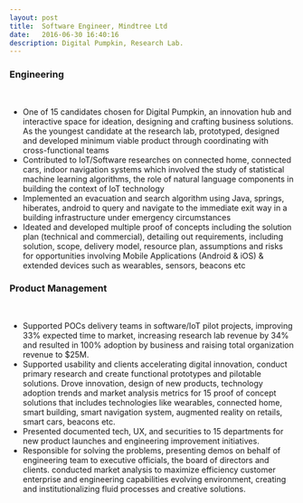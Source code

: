 ```yaml
---
layout: post
title:  Software Engineer, Mindtree Ltd
date:   2016-06-30 16:40:16
description: Digital Pumpkin, Research Lab.
---
```


### Engineering 
<br/>
<ul>
<li>	One of 15 candidates chosen for Digital Pumpkin, an innovation hub and interactive space for ideation, designing and crafting business solutions. As the youngest candidate at the research lab, prototyped, designed and developed minimum viable product through coordinating with cross-functional teams</li>
<li>	Contributed to IoT/Software researches on connected home, connected cars, indoor navigation systems which involved the study of statistical machine learning algorithms, the role of natural language components in building the context of IoT technology</li>
<li> Implemented an evacuation and search algorithm using Java, springs, hiberates, android to query and navigate to the immediate exit way in a building infrastructure under emergency circumstances</li>
<li>Ideated and developed multiple proof of concepts including the solution plan (technical and commercial), detailing out requirements, including solution, scope, delivery model, resource plan, assumptions and risks for opportunities involving Mobile Applications (Android & iOS) & extended devices such as wearables, sensors, beacons etc </li>
</ul>

### Product Management 
<br/>
<ul>
<li>Supported POCs delivery teams in software/IoT pilot projects, improving 33% expected time to market, increasing research lab revenue by 34% and resulted in 100% adoption by business and raising total organization revenue to $25M.</li>
<li>Supported usability and clients accelerating digital innovation, conduct primary research and create functional prototypes and pilotable solutions. Drove innovation, design of new products, technology adoption trends and market analysis metrics for 15 proof of concept solutions that includes technologies like wearables, connected home, smart building, smart navigation system, augmented reality on retails, smart cars, beacons etc.</li>
<li>Presented documented tech, UX, and securities to 15 departments for new product launches and engineering improvement initiatives.</li>
<li>Responsible for solving the problems, presenting demos on behalf of engineering team to executive officials, the board of directors and clients. conducted market analysis to maximize efficiency customer enterprise and engineering capabilities evolving environment, creating and institutionalizing fluid processes and creative solutions.</li>
</ul>
